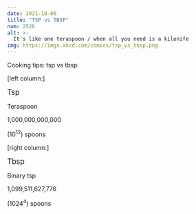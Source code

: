 ```yaml
---
date: 2021-10-08
title: "TSP vs TBSP"
num: 2526
alt: >-
  It's like one teraspoon / when all you need is a kilonife
img: https://imgs.xkcd.com/comics/tsp_vs_tbsp.png
---
```

Cooking tips: tsp vs tbsp

[left column:]

<big>Tsp</big>

Teraspoon

1,000,000,000,000

(10<sup>12</sup>) spoons

[right column:]

<big>Tbsp</big>

Binary tsp

1,099,511,627,776

(1024<sup>4</sup>) spoons